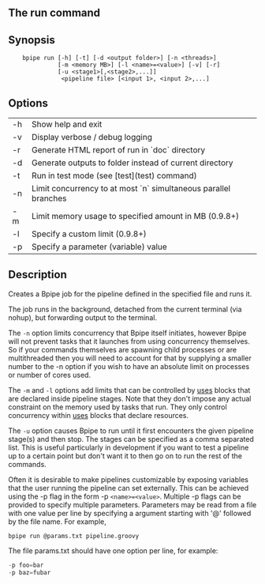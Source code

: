 ## The run command

## Synopsis

    
    
        bpipe run [-h] [-t] [-d <output folder>] [-n <threads>] 
                  [-m <memory MB>] [-l <name>=<value>] [-v] [-r] 
                  [-u <stage1>[,<stage2>,...]]
                   <pipeline file> [<input 1>, <input 2>,...]
    

## Options

<table>
  <tr><td>-h</td><td>Show help and exit</td></tr>
  <tr><td>-v</td><td>Display verbose / debug logging</td></tr>
  <tr><td>-r</td><td>Generate HTML report of run in `doc` directory</td></tr>
  <tr><td>-d</td><td>Generate outputs to folder instead of current directory</td></tr>
  <tr><td>-t</td><td>Run in test mode (see [test](test) command)</td></tr>
  <tr><td>-n</td><td>Limit concurrency to at most `n` simultaneous parallel branches</td></tr>
  <tr><td>-m</td><td>Limit memory usage to specified amount in MB (0.9.8+)</td></tr>
  <tr><td>-l</td><td>Specify a custom limit (0.9.8+)</td></tr>
  <tr><td>-p</td><td>Specify a parameter (variable) value</td></tr>
</table>

## Description

Creates a Bpipe job for the pipeline defined in the specified file and runs it.  

The job runs in the background, detached from the current terminal (via nohup), but forwarding output to the terminal.

The `-n` option limits concurrency that Bpipe itself initiates, however Bpipe will not prevent tasks that it launches from using concurrency themselves. So if your commands themselves are spawning child processes or are multithreaded then you will need to account for that by supplying a smaller number to the -n option if you wish to have an absolute limit on processes or number of cores used.

The `-m` and `-l` options add limits that can be controlled by [uses](/Language/uses) blocks that are declared inside pipeline stages. Note that they don't impose any actual constraint on the memory used by tasks that run. They only control concurrency within [uses](/Language/uses) blocks that declare resources.

The `-u` option causes Bpipe to run until it first encounters the given pipeline stage(s) and then stop. The stages can be specified as a 
comma separated list. This is useful particularly in development if you want to test a pipeline up to a certain point but don't want it to then 
go on to run the rest of the commands.

Often it is desirable to make pipelines customizable by exposing variables that the user running the pipeline can set externally. This can be achieved using the -p flag in the form -p `<name>=<value>`. Multiple -p flags can be provided to specify multiple parameters. Parameters may be read from a file with one value per line by specifying a argument starting with '@' followed by the file name. For example, 

```
bpipe run @params.txt pipeline.groovy
```

The file params.txt should have one option per line, for example:

```groovy 
-p foo=bar
-p baz=fubar
```
